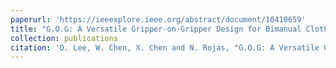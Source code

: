 ```yaml
---
paperurl: 'https://ieeexplore.ieee.org/abstract/document/10410659'
title: "G.O.G: A Versatile Gripper-on-Gripper Design for Bimanual Cloth Manipulation With a Single Robotic Arm"
collection: publications
citation: 'D. Lee, W. Chen, X. Chen and N. Rojas, "G.O.G: A Versatile Gripper-on-Gripper Design for Bimanual Cloth Manipulation With a Single Robotic Arm," in IEEE Robotics and Automation Letters, vol. 9, no. 3, pp. 2415-2422, March 2024, doi: 10.1109/LRA.2024.3357028.'
---
```

